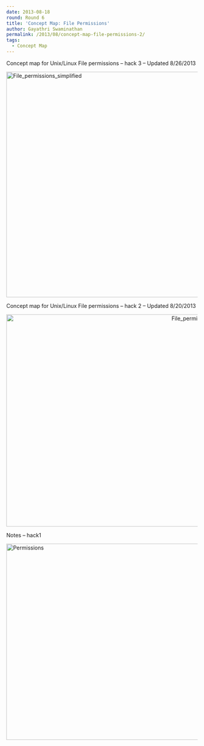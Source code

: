 ```yaml
---
date: 2013-08-18
round: Round 6
title: 'Concept Map: File Permissions'
author: Gayathri Swaminathan
permalink: /2013/08/concept-map-file-permissions-2/
tags:
  - Concept Map
---
```

Concept map for Unix/Linux File permissions &#8211; hack 3 &#8211; Updated 8/26/2013

[<img class="aligncenter size-full wp-image-4122" alt="File_permissions_simplified" src="http://files.software-carpentry.org/training-course/2013/08/File_permissions_2.png" width="1024" height="593" />][1]

Concept map for Unix/Linux File permissions &#8211; hack 2 &#8211; Updated 8/20/2013

<p style="text-align: center;">
  <a href="http://files.software-carpentry.org/training-course/2013/08/File_permissions.png"><img class="aligncenter  wp-image-4026" alt="File_permissions" src="http://teaching.software-carpentry.org/wp-content/uploads/2013/08/File_permissions.png" width="965" height="558" /></a>
</p>

Notes &#8211; hack1

[<img class="aligncenter size-large wp-image-3937" alt="Permissions" src="http://files.software-carpentry.org/training-course/2013/08/20130818_162304-1024x748.jpg" width="707" height="516" />][2]

&nbsp;

 [1]: http://files.software-carpentry.org/training-course/2013/08/File_permissions_2.png
 [2]: http://files.software-carpentry.org/training-course/2013/08/20130818_162304.jpg
